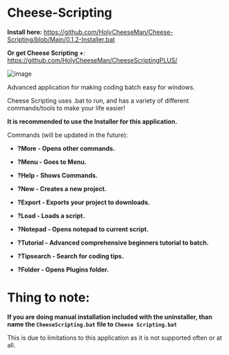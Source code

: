 # Cheese-Scripting

**Install here:** https://github.com/HolyCheeseMan/Cheese-Scripting/blob/Main/0.1.2-Installer.bat

**Or get Cheese Scripting +**: https://github.com/HolyCheeseMan/CheeseScriptingPLUS/

![image](https://github.com/user-attachments/assets/5265ebde-9165-41aa-8882-69c7071b2f3e)



Advanced application for making coding batch easy for windows.

Cheese Scripting uses .bat to run, and has a variety of different commands/tools to make your life easier!

**It is recommended to use the Installer for this application.**

Commands (will be updated in the future):

- **?More - Opens other commands.**

- **?Menu - Goes to Menu.**

- **?Help - Shows Commands.**

- **?New - Creates a new project.**

- **?Export - Exports your project to downloads.**

- **?Load - Loads a script.**

- **?Notepad - Opens notepad to current script.**

- **?Tutorial - Advanced comprehensive beginners tutorial to batch.**

- **?Tipsearch - Search for coding tips.**

- **?Folder - Opens Plugins folder.**



# Thing to note:

**If you are doing manual installation included with the uninstaller, than name the `CheeseScripting.bat` file to `Cheese Scripting.bat`**

This is due to limitations to this application as it is not supported often or at all.




